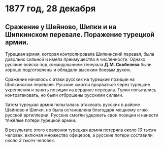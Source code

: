 # 1877 год, 28 декабря
## Сражение у Шейново, Шипки и на Шипкинском перевале. Поражение турецкой армии.

Турецкая армия, которая контролировала Шипкинский перевал, была довольно сильной и имела преимущество в численности. Однако русские войска под командованием генерала **Д.М. Скобелева** были хорошо подготовлены и обладали высоким боевым духом.

Сражение началось с атаки русских на турецкие позиции на Шипкинском перевале. Русские смогли прорваться через турецкие укрепления и занять позиции на вершине перевала. Турки попытались контратаковать, но были отброшены русскими силами.

Затем турецкая армия попыталась атаковать русских в районе Шейново и Шипки, но была остановлена благодаря мощному огню русской артиллерии. Русские смогли удержать свои позиции и нанести тяжёлые потери турецкой армии.

В результате этого сражения турецкая армия потеряла около *10 тысяч* человек, включая множество офицеров, а русские потери составили около *3 тысяч* человек.